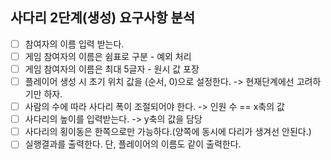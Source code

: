 ## 사다리 2단계(생성) 요구사항 분석
- [ ] 참여자의 이름 입력 받는다.
- [ ] 게임 참여자의 이름은 쉼표로 구분 - 예외 처리
- [ ] 게임 참여자의 이름은 최대 5글자 - 원시 값 포장
- [ ] 플레이어 생성 시 초기 위치 값을 (순서, 0)으로 설정한다. -> 현재단계에선 고려하기만 하자.
- [ ] 사람의 수에 따라 사다리 폭이 조절되어야 한다. -> 인원 수 == x축의 값 
- [ ] 사다리의 높이를 입력받는다. -> y축의 값을 담당
- [ ] 사다리의 횡이동은 한쪽으로만 가능하다.(양쪽에 동시에 다리가 생겨선 안된다.)
- [ ] 실행결과를 출력한다. 단, 플레이어의 이름도 같이 출력한다.
